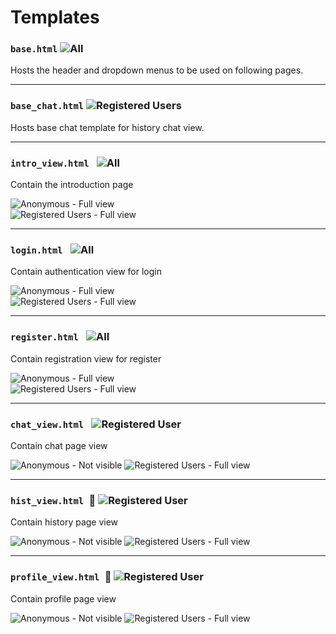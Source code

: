 # Templates

### `base.html` ![All](https://img.shields.io/badge/-All-green.svg)
Hosts the header and dropdown menus to be used on following pages.

---

### `base_chat.html` ![Registered Users](https://img.shields.io/badge/-User-yellow.svg)
Hosts base chat template for history chat view.

---

### `intro_view.html ` ![All](https://img.shields.io/badge/-All-green.svg)
Contain the introduction page

![Anonymous](https://img.shields.io/badge/-Anonymous-black.svg) - Full view  
![Registered Users](https://img.shields.io/badge/-User-yellow.svg) - Full view  

---

### `login.html ` ![All](https://img.shields.io/badge/-All-green.svg)
Contain authentication view for login

![Anonymous](https://img.shields.io/badge/-Anonymous-black.svg) - Full view  
![Registered Users](https://img.shields.io/badge/-User-yellow.svg) - Full view  

--- 

### `register.html ` ![All](https://img.shields.io/badge/-All-green.svg)
Contain registration view for register

![Anonymous](https://img.shields.io/badge/-Anonymous-black.svg) - Full view  
![Registered Users](https://img.shields.io/badge/-User-yellow.svg) - Full view

--- 

### `chat_view.html ` ![Registered User](https://img.shields.io/badge/-User-yellow.svg)
Contain chat page view

![Anonymous](https://img.shields.io/badge/-Anonymous-black.svg) - Not visible 
![Registered Users](https://img.shields.io/badge/-User-yellow.svg) - Full view   

--- 

### `hist_view.html `:small_blue_diamond: ![Registered User](https://img.shields.io/badge/-User-yellow.svg)
Contain history page view

![Anonymous](https://img.shields.io/badge/-Anonymous-black.svg) - Not visible 
![Registered Users](https://img.shields.io/badge/-User-yellow.svg) - Full view 

---

### `profile_view.html `:small_blue_diamond: ![Registered User](https://img.shields.io/badge/-User-yellow.svg)
Contain profile page view

![Anonymous](https://img.shields.io/badge/-Anonymous-black.svg) - Not visible
![Registered Users](https://img.shields.io/badge/-User-yellow.svg) - Full view




